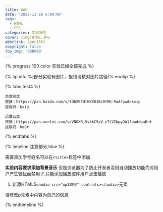 ```yaml
---
title: Web
date: '2022-11-10 6:00:00'
tags:
  - HTML
  - CSS
categories: 实验报告
cover: /img/HTML.JPG
abbrlink: 2eec1551
copyright: false
top_img: '88B04B'
---
```


{% progress 100 color 实验已经全部完成 %}

{% tip info %}部分实验有图片，报错请核对图片路径{% endtip %}

{% tabs test4 %}
<!-- tab 源码下载地址 -->
```
百度网盘
链接：https://pan.baidu.com/s/1ObSBFdtWX301Bc9tMG-RuA?pwd=kxip 
提取码：kxip
```

```
迅雷云盘
链接：https://pan.xunlei.com/s/VNGXRjSvkkC9aV_eTtVIbpyOA1?pwd=ba8r#
提取码：ba8r
```
<!-- endtab -->
{% endtabs %}

{% timeline 注意部分,blue %}

<!-- timeline 2022-11-9 -->
需要添加学号姓名可以在`<title>`标签中添加
<!-- endtimeline -->

<!-- timeline 2022-11-10  [exp4]-->
**实验内容要求添加背景音乐**
但是浏览器为了防止开发者滥用自动播放功能而对用户产生骚扰而禁用了,只能添加播放控件用户点击播放
1. 新添HTML5`<audio src="mp3路径" controls></audio>`元素

<!-- endtimeline -->

<!-- timeline 2022-11-11 [exp5]  -->
请修改p元素中内容为自己的信息
<!-- endtimeline -->

{% endtimeline %}
